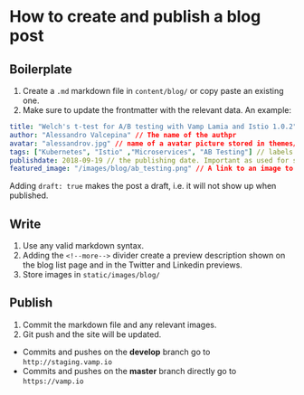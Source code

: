# How to create and publish a blog post

## Boilerplate

1. Create a `.md` markdown file in `content/blog/` or copy paste an existing one.
2. Make sure to update the frontmatter with the relevant data. An example:

```yaml
title: "Welch's t-test for A/B testing with Vamp Lamia and Istio 1.0.2" // the title shown
author: "Alessandro Valcepina" // The name of the authpr
avatar: "alessandrov.jpg" // name of a avatar picture stored in themes/vamp/static/img/avatars
tags: ["Kubernetes", "Istio" ,"Microservices", "AB Testing"] // labels around the topic
publishdate: 2018-09-19 // the publishing date. Important as used for sorting.
featured_image: "/images/blog/ab_testing.png" // A link to an image to be shown in Twitter, Linkedin etc. previews
```

Adding `draft: true` makes the post a draft, i.e. it will not show up when published.

## Write

1. Use any valid markdown syntax.
2. Adding the `<!--more-->` divider create a preview description shown on the blog list page and in the Twitter and Linkedin previews.
3. Store images in `static/images/blog/`

## Publish

1. Commit the markdown file and any relevant images.
2. Git push and the site will be updated.

- Commits and pushes on the **develop** branch go to `http://staging.vamp.io`
- Commits and pushes on the **master** branch directly go to `https://vamp.io`
